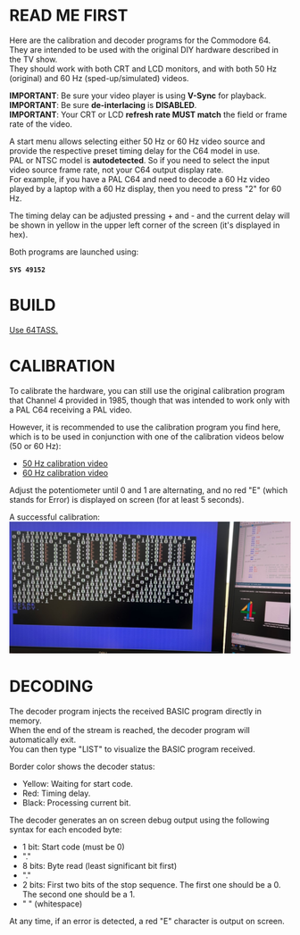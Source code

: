 # READ ME FIRST

Here are the calibration and decoder programs for the Commodore 64.  
They are intended to be used with the original DIY hardware described in the TV show.  
They should work with both CRT and LCD monitors, and with both 50 Hz (original) and 60 Hz (sped-up/simulated) videos.  

**IMPORTANT**: Be sure your video player is using **V-Sync** for playback.  
**IMPORTANT**: Be sure **de-interlacing** is **DISABLED**.  
**IMPORTANT**: Your CRT or LCD **refresh rate MUST match** the field or frame rate of the video.  

A start menu allows selecting either 50 Hz or 60 Hz video source and provide the respective preset timing delay for the C64 model in use.  
PAL or NTSC model is **autodetected**. So if you need to select the input video source frame rate, not your C64 output display rate.  
For example, if you have a PAL C64 and need to decode a 60 Hz video played by a laptop with a 60 Hz display, then you need to press "2" for 60 Hz.  

The timing delay can be adjusted pressing + and - and the current delay will be shown in yellow in the upper left corner of the screen (it's displayed in hex).  


Both programs are launched using:

  **```SYS 49152```**

# BUILD

[Use 64TASS.](https://github.com/irmen/64tass)

 
# CALIBRATION

To calibrate the hardware, you can still use the original calibration program that Channel 4 provided in 1985, though that was intended to work only with a PAL C64 receiving a PAL video.  

However, it is recommended to use the calibration program you find here, which is to be used in conjunction with one of the calibration videos below (50 or 60 Hz):
- [50 Hz calibration video](../media/decode_C64_50Hz.mp4)  
- [60 Hz calibration video](../media/decode_C64_60Hz.mp4)

Adjust the potentiometer until 0 and 1 are alternating, and no red "E" (which stands for Error) is displayed on screen (for at least 5 seconds).

A successful calibration:
![My image description](../docs/images/20240916-C4-calib.jpg)


# DECODING

The decoder program injects the received BASIC program directly in memory.  
When the end of the stream is reached, the decoder program will automatically exit.  
You can then type "LIST" to visualize the BASIC program received.  

Border color shows the decoder status:
- Yellow: Waiting for start code.
- Red: Timing delay.
- Black: Processing current bit.

The decoder generates an on screen debug output using the following syntax for each encoded byte:
- 1 bit: Start code (must be 0)
- "."
- 8 bits: Byte read (least significant bit first)
- "."
- 2 bits: First two bits of the stop sequence. The first one should be a 0. The second one should be a 1.
- " " (whitespace)

At any time, if an error is detected, a red "E" character is output on screen.  




